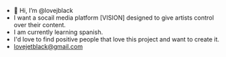 - 👋 Hi, I’m @lovejblack
- I want a socail media platform [VISION] designed to give artists control over their content.
- I am currently learning spanish.
- I'd love to find positive people that love this project and want to create it.
- lovejetblack@gmail.com
<!---
lovejblack/lovejblack is a ✨ special ✨ repository because its `README.md` (this file) appears on your GitHub profile.
You can click the Preview link to take a look at your changes.
--->
